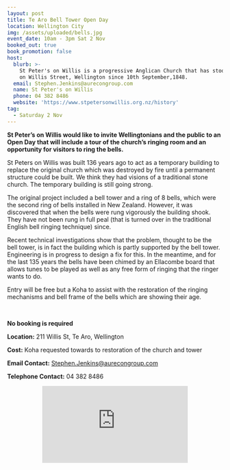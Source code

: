 ```yaml
---
layout: post
title: Te Aro Bell Tower Open Day
location: Wellington City
img: /assets/uploaded/bells.jpg
event_date: 10am - 3pm Sat 2 Nov
booked_out: true
book_promotion: false
host:
  blurb: >-
    St Peter's on Willis is a progressive Anglican Church that has stood watch
    on Willis Street, Wellington since 10th September,1848.
  email: Stephen.Jenkins@aurecongroup.com
  name: St Peter's on Willis
  phone: 04 382 8486
  website: 'https://www.stpetersonwillis.org.nz/history'
tag:
  - Saturday 2 Nov
---
```

**St Peter’s on Willis would like to invite Wellingtonians and the public to an Open Day that will include a tour of the church’s ringing room and an opportunity for visitors to ring the bells.**

St Peters on Willis was built 136 years ago to act as a temporary building to replace the original church which was destroyed by fire until a permanent structure could be built. We think they had visions of a traditional stone church. The temporary building is still going strong.

The original project included a bell tower and a ring of 8 bells, which were the second ring of bells installed in New Zealand. However, it was discovered that when the bells were rung vigorously the building shook. They have not been rung in full peal (that is turned over in the traditional English bell ringing technique) since.

Recent technical investigations show that the problem, thought to be the bell tower, is in fact the building which is partly supported by the bell tower. Engineering is in progress to design a fix for this. In the meantime, and for the last 135 years the bells have been chimed by an Ellacombe board that allows tunes to be played as well as any free form of ringing that the ringer wants to do.

Entry will be free but a Koha to assist with the restoration of the ringing mechanisms and bell frame of the bells which are showing their age.

<br>

**No booking is required**

**Location:** 211 Willis St, Te Aro, Wellington

**Cost:** Koha requested towards to restoration of the church and tower

**Email Contact:** Stephen.Jenkins@aurecongroup.com

**Telephone Contact:**  04 382 8486

<center><iframe src="https://www.facebook.com/plugins/page.php?href=https%3A%2F%2Fwww.facebook.com%2FStPetersOnWillisWellington%2F&tabs=header&width=340&height=180&small_header=false&adapt_container_width=true&hide_cover=false&show_facepile=true&appId" width="340" height="180" style="border:none;overflow:hidden" scrolling="no" frameborder="0" allowTransparency="true" allow="encrypted-media"></iframe></center>
